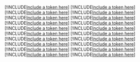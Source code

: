 [!INCLUDE[Include a token here](refs1521855816396/r1.md)]
[!INCLUDE[Include a token here](refs1521855816396/r2.md)]
[!INCLUDE[Include a token here](refs1521855816396/r3.md)]
[!INCLUDE[Include a token here](refs1521855816396/r4.md)]
[!INCLUDE[Include a token here](refs1521855816396/r5.md)]
[!INCLUDE[Include a token here](refs1521855816396/r6.md)]
[!INCLUDE[Include a token here](refs1521855816396/r7.md)]
[!INCLUDE[Include a token here](refs1521855816396/r8.md)]
[!INCLUDE[Include a token here](refs1521855816396/r9.md)]
[!INCLUDE[Include a token here](refs1521855816396/r10.md)]
[!INCLUDE[Include a token here](refs1521855816396/r11.md)]
[!INCLUDE[Include a token here](refs1521855816396/r12.md)]
[!INCLUDE[Include a token here](refs1521855816396/r13.md)]
[!INCLUDE[Include a token here](refs1521855816396/r14.md)]
[!INCLUDE[Include a token here](refs1521855816396/r15.md)]
[!INCLUDE[Include a token here](refs1521855816396/r16.md)]
[!INCLUDE[Include a token here](refs1521855816396/r17.md)]
[!INCLUDE[Include a token here](refs1521855816396/r18.md)]
[!INCLUDE[Include a token here](refs1521855816396/r19.md)]
[!INCLUDE[Include a token here](refs1521855816396/r20.md)]